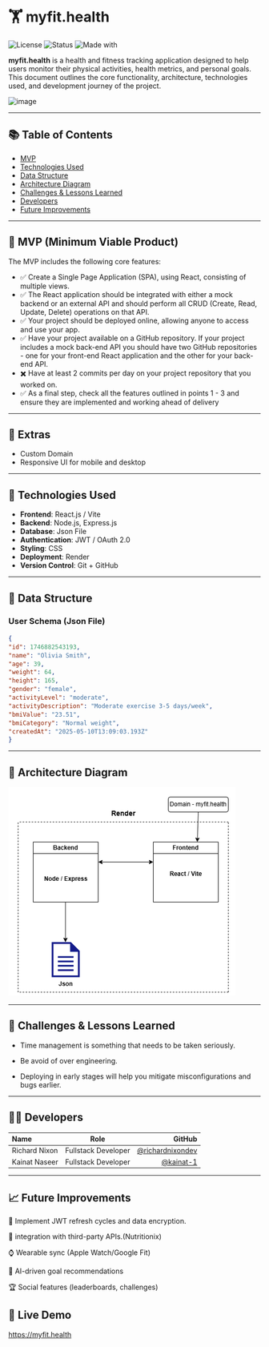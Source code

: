 # 🏋️ myfit.health

![License](https://img.shields.io/badge/license-MIT-green)
![Status](https://img.shields.io/badge/status-in%20progress-yellow)
![Made with](https://img.shields.io/badge/Made%20with-MERN-blue)

**myfit.health** is a health and fitness tracking application designed to help users monitor their physical activities, health metrics, and personal goals. This document outlines the core functionality, architecture, technologies used, and development journey of the project.


![image](public/Animation.gif)



---
## 📚 Table of Contents
- [MVP](#-mvp-minimum-viable-product)
- [Technologies Used](#-technologies-used)
- [Data Structure](#-data-structure)
- [Architecture Diagram](#-architecture-diagram)
- [Challenges & Lessons Learned](#-challenges--lessons-learned)
- [Developers](#-developers)
- [Future Improvements](#-future-improvements)

---

## 📌 MVP (Minimum Viable Product)

The MVP includes the following core features:

- ✅ Create a Single Page Application (SPA), using React, consisting of multiple views.
- ✅ The React application should be integrated with either a mock backend or an external API and should perform all CRUD (Create, Read, Update, Delete) operations on that API.
- ✅ Your project should be deployed online, allowing anyone to access and use your app.
- ✅ Have your project available on a GitHub repository. If your project includes a mock back-end API you should have two GitHub repositories - one for your front-end React application and the other for your back-end API.
- ✖️ Have at least 2 commits per day on your project repository that you worked on.
- ✅ As a final step, check all the features outlined in points 1 - 3 and ensure they are implemented and working ahead of delivery
---

  ## 📌 Extras

- Custom Domain 
- Responsive UI for mobile and desktop

---

## 🔧 Technologies Used

- **Frontend**: React.js / Vite  
- **Backend**: Node.js, Express.js  
- **Database**: Json File  
- **Authentication**: JWT / OAuth 2.0  
- **Styling**: CSS
- **Deployment**: Render 
- **Version Control**: Git + GitHub  

---

## 🧱 Data Structure

### User Schema (Json File)

```json
{
"id": 1746882543193,
"name": "Olivia Smith",
"age": 39,
"weight": 64,
"height": 165,
"gender": "female",
"activityLevel": "moderate",
"activityDescription": "Moderate exercise 3-5 days/week",
"bmiValue": "23.51",
"bmiCategory": "Normal weight",
"createdAt": "2025-05-10T13:09:03.193Z"
}
```

---
## 📐 Architecture Diagram

![image](public/myfit.png)

---

## 🚧 Challenges & Lessons Learned

- Time management is something that needs to be taken seriously.

- Be avoid of over engineering.

- Deploying in early stages will help you mitigate misconfigurations and bugs earlier.

---

## 👨‍💻 Developers
| Name | Role | GitHub |
| :---         |     :---:      |          ---: |
| Richard Nixon   | Fullstack Developer     | [@richardnixondev](https://github.com/richardnixondev)    |
| Kainat Naseer     | Fullstack Developer      | [@kainat-1](https://github.com/kainat-1)      |
		

---

## 📈 Future Improvements

🔐 Implement JWT refresh cycles and data encryption.

🧩 integration with third-party APIs.(Nutritionix)

⌚ Wearable sync (Apple Watch/Google Fit)

🤖 AI-driven goal recommendations

🏆 Social features (leaderboards, challenges)



## 🚀 Live Demo

https://myfit.health
